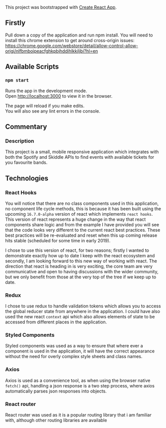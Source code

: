 This project was bootstrapped with [Create React App](https://github.com/facebook/create-react-app).

## Firstly

Pull down a copy of the application and run npm install.
You will need to install this chrome extension to get around cross-origin issues: https://chrome.google.com/webstore/detail/allow-control-allow-origi/nlfbmbojpeacfghkpbjhddihlkkiljbi?hl=en

## Available Scripts
### `npm start`

Runs the app in the development mode.<br>
Open [http://localhost:3000](http://localhost:3000) to view it in the browser.

The page will reload if you make edits.<br>
You will also see any lint errors in the console.

## Commentary

### Description

This project is a small, mobile responsive application which integrates with both the Spotify and Skiddle APIs to find events with available tickets for you favourite bands.

## Technologies
### React Hooks
You will notice that there are no class components used in this application, no component life cycle methods, this is because it has been built using the upcoming `16.7.0-alpha` version of react which implements `react hooks`. This version of react represents a huge change in the way that react components share logic and from the example I have provided you will see that the code looks very different to the current react best practices. These best practices will be re-evaluated and reset when this up coming release hits stable (scheduled for some time in early 2019).

I chose to use this version of react, for two reasons; firstly I wanted to demonstrate exactly how up to date I keep with the react ecosystem and secondly, I am looking forward to this new way of working with react. The direction that react is heading in is very exciting, the core team are very communicative and open to having discussions with the wider community, but we only benefit from those at the very top of the tree if we keep up to date.

### Redux
I chose to use redux to handle validation tokens which allows you to access the global reducer state from anywhere in the application. I could have also used the new react `context` api which also allows elements of state to be accessed from different places in the application.

### Styled Components
Styled components was used as a way to ensure that where ever a component is used in the application, it will have the correct appearance without the need for overly complex style sheets and class names.

### Axios
Axios is used as a convenience tool, as when using the browser native `fetch()` api, handling a json response is a two step process, where axios automatically parses json responses into objects.

### React router
React router was used as it is a popular routing library that i am familiar with, although other routing libraries are available